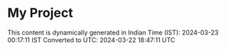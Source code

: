 # My Project

This content is dynamically generated in Indian Time (IST): 2024-03-23 00:17:11 IST
Converted to UTC: 2024-03-22 18:47:11 UTC
